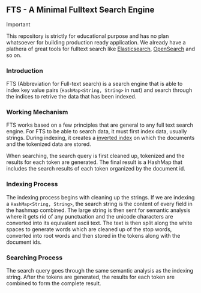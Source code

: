 ## FTS - A Minimal Fulltext Search Engine

> [!IMPORTANT]  
> This repository is strictly for educational purpose and has no plan whatsoever for building production ready application.
> We already have a plathera of great tools for fulltext search like [Elasticsearch](https://elastic.co), [OpenSearch](https://opensearch.org) and so on.
 

### Introduction
FTS (Abbreviation for Full-text search) is a search engine that is able to index key value pairs (`HashMap<String, String>` in rust) and search through the indices to retrive the data that has been indexed.

### Working Mechanism
FTS works based on a few principles that are general to any full text search engine.
For FTS to be able to search data, it must first index data, usually strings. During indexing, it creates a 
[inverted index](https://en.wikipedia.org/wiki/Inverted_index) on which the documents and the tokenized data are stored.

When searching, the search query is first cleaned up, tokenized and the results for each token are generated.
The final result is a HashMap that includes the search results of each token organized by the document id.

### Indexing Process
The indexing process begins with cleaning up the strings.
If we are indexing a `HashMap<String, String>`, the search string is the content of every field in the hashmap combined.
The large string is then sent for semantic analysis where it gets rid of any punctuation and the unicode characters are converted into its equivalent ascii text.
The text is then split along the white spaces to generate words which are cleaned up of the stop words, converted into root words and then stored in the tokens along with the document ids.


### Searching Process
The search query goes through the same semantic analysis as the indexing string.
After the tokens are generated, the results for each token are combined to form the complete result.